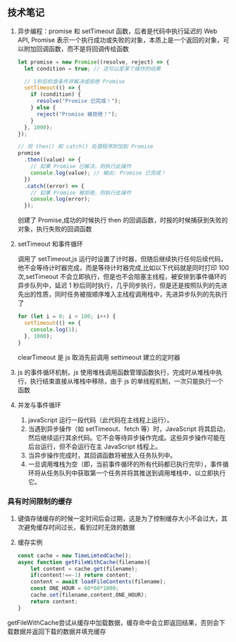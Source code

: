 ## 技术笔记

1. 异步编程：promise 和 setTimeout 函数，后者是代码中执行延迟的 Web API, Promise 表示一个执行成功或失败的对象，本质上是一个返回的对象，可以附加回调函数，而不是将回调传给函数
   
   ```js
   let promise = new Promise((resolve, reject) => {
     let condition = true; // 这可以是某个操作的结果
   
     // 1秒后检查条件并解决或拒绝 Promise
     setTimeout(() => {
       if (condition) {
         resolve("Promise 已完成！");
       } else {
         reject("Promise 被拒绝！");
       }
     }, 1000);
   });
   
   // 将 then() 和 catch() 处理程序附加到 Promise
   promise
     .then((value) => {
       // 如果 Promise 已解决，则执行此操作
       console.log(value); // 输出: Promise 已完成！
     })
     .catch((error) => {
       // 如果 Promise 被拒绝，则执行此操作
       console.log(error);
     });
   ```
   
   创建了 Promise,成功的时候执行 then 的回调函数，时报的时候捕获到失败的对象，执行失败的回调函数

2. setTimeout 和事件循环
   
   调用了 setTimeout,js 运行时设置了计时器，但随后继续执行任何后续代码，他不会等待计时器完成，而是等待计时器完成,比如以下代码就是同时打印 100 次,setTimeout 不会立即执行，但是也不会阻塞主线程，被安排到事件循环的异步队列中，延迟 1 秒后同时执行，几乎同步执行，但是还是按照队列的先进先出的性质，同时任务被按顺序堆入主线程调用栈中，先进异步队列的先执行了
   
   ```js
   for (let i = 0; i < 100; i++) {
     setTimeout(() => {
       console.log(1);
     }, 1000);
   }
   ```
   
   clearTimeout 是 js 取消先前调用 settimeout 建立的定时器

3. js 的事件循环机制，js 使用堆栈调用函数管理函数执行，完成时从堆栈中执行，执行结束直接从堆栈中移除，由于 js 的单线程机制，一次只能执行一个函数

4. 并发与事件循环
   
   1. javaScript 运行一段代码（此代码在主线程上运行）。
   2. 当遇到异步操作（如 setTimeout、fetch 等）时，JavaScript 将其启动，然后继续运行其余代码。它不会等待异步操作完成。这些异步操作可能在后台运行，但不会运行在主 JavaScript 线程上。
   3. 当异步操作完成时，其回调函数将被放入任务队列中。
   4. 一旦调用堆栈为空（即，当前事件循环的所有代码都已执行完毕），事件循环将从任务队列中获取第一个任务并将其推送到调用堆栈中，以立即执行它。

### 具有时间限制的缓存

1. 键值存储缓存的时候一定时间后会过期，这是为了控制缓存大小不会过大，其次避免缓存时间过长，看到过时无效的数据

2. 缓存实例
   
   ```js
   const cache = new TimeLimtedCache();
   async function getFileWithCache(filename){
       let content = cache.get(filename);
       if(content!==-1) return content;
       content = await loadFileContents(filename);
       const ONE_HOUR = 60*60*1000;
       cache.set(filename,content,ONE_HOUR);
       return content;
   }
   ```

getFileWithCache尝试从缓存中加载数据，缓存命中会立即返回结果，否则会下载数据并返回下载的数据并填充缓存
